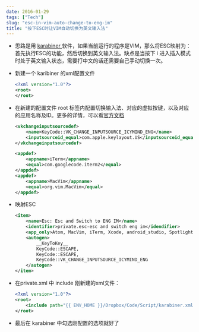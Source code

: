 ```yaml
---
date: 2016-01-29
tags: ["Tech"]
slug: "esc-in-vim-auto-change-to-eng-im"
title: "按下ESC时让VIM自动切换为英文输入法"
---
```




- 思路是用 [ karabiner ][ karabiner ] 软件，如果当前运行的程序是VIM，那么将ESC映射为：首先执行ESC的功能，然后切换到英文输入法。缺点是当按下 i 进入插入模式时处于英文输入状态，需要打中文的话还需要自己手动切换一次。

- 新建一个 karibiner 的xml配置文件

    ```xml
    <?xml version="1.0"?>
    <root>
    </root>
    ```

- 在新建的配置文件 root 标签内配置切换输入法、对应的虚拟按键，以及对应的应用名称及ID。更多的详情，可以看[官方文档][ documents ]

    ```xml
    <vkchangeinputsourcedef>
        <name>KeyCode::VK_CHANGE_INPUTSOURCE_ICYMIND_ENG</name>
        <inputsourceid_equal>com.apple.keylayout.US</inputsourceid_equal>
    </vkchangeinputsourcedef>

    <appdef>
        <appname>iTerm</appname>
        <equal>com.googlecode.iterm2</equal>
    </appdef>
    <appdef>
        <appname>MacVim</appname>
        <equal>org.vim.MacVim</equal>
    </appdef>
    ```

<!--more-->

-  映射ESC

    ```xml
    <item>
        <name>Esc: Esc and Switch to ENG IM</name>
        <identifier>private.esc-esc and switch eng im</idendifier>
        <app_only>Atom, MacVim, iTerm, Xcode, android_studio, Spotlight</app_only>
        <autogen>
            __KeyToKey__
            KeyCode::ESCAPE,
            KeyCode::ESCAPE,
            KeyCode::VK_CHANGE_INPUTSOURCE_ICYMIND_ENG
        </autogen>
    </item>
    ```

- 在private.xml 中 include 刚新建的xml文件：

    ```xml
    <?xml version="1.0"?>
    <root>
        <include path="{{ ENV_HOME }}/Dropbox/Code/Script/karabiner.xml" />
    </root>
    ```
-  最后在 karabiner 中勾选刚配置的选项就好了

[ karabiner ]: https://pqrs.org/osx/karabiner/
[ documents ]: https://pqrs.org/osx/karabiner/xml.html.en#vkchangeinputsourcedef

